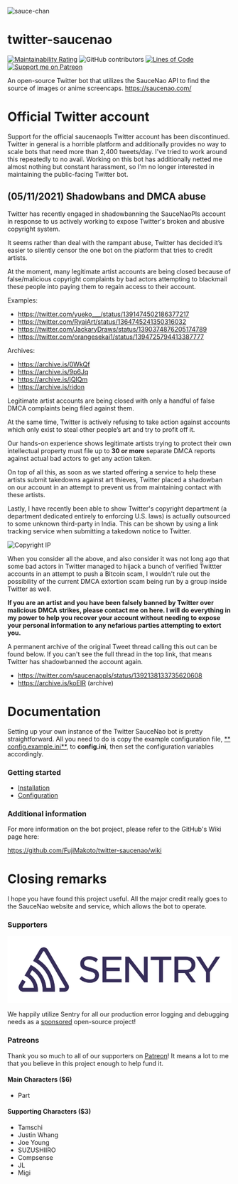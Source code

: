 ![sauce-chan](https://i.imgur.com/9L4zCM7.png)

# twitter-saucenao

[![Maintainability Rating](https://sonarcloud.io/api/project_badges/measure?project=FujiMakoto_twitter-saucenao&metric=sqale_rating)](https://sonarcloud.io/dashboard?id=FujiMakoto_twitter-saucenao) ![GitHub contributors](https://img.shields.io/github/contributors/fujimakoto/twitter-saucenao) [![Lines of Code](https://sonarcloud.io/api/project_badges/measure?project=FujiMakoto_twitter-saucenao&metric=ncloc)](https://sonarcloud.io/dashboard?id=FujiMakoto_twitter-saucenao) [![Support me on Patreon](https://img.shields.io/endpoint.svg?url=https%3A%2F%2Fshieldsio-patreon.vercel.app%2Fapi%3Fusername%3Dsaucebot%26type%3Dpledges&style=flat)](https://patreon.com/saucebot)

An open-source Twitter bot that utilizes the SauceNao API to find the source of images or anime screencaps.
https://saucenao.com/

# Official Twitter account

Support for the official saucenaopls Twitter account has been discontinued. Twitter in general is a horrible platform and additionally provides no way to scale bots that need more than 2,400 tweets/day. I've tried to work around this repeatedly to no avail. Working on this bot has additionally netted me almost nothing but constant harassment, so I'm no longer interested in maintaining the public-facing Twitter bot.

## (05/11/2021) Shadowbans and DMCA abuse

Twitter has recently engaged in shadowbanning the SauceNaoPls account in response to us actively working to expose Twitter's broken and abusive copyright system.

It seems rather than deal with the rampant abuse, Twitter has decided it’s easier to silently censor the one bot on the platform that tries to credit artists.

At the moment, many legitimate artist accounts are being closed because of false/malicious copyright complaints by bad actors attempting to blackmail these people into paying them to regain access to their account.

Examples:

* https://twitter.com/yueko___/status/1391474502186377217
* https://twitter.com/RyaiArt/status/1364745241350316032
* https://twitter.com/JackaryDraws/status/1390374876205174789
* https://twitter.com/orangesekai1/status/1394725794413387777

Archives:

* https://archive.is/0WkQf
* https://archive.is/9p6Jq
* https://archive.is/jQIQm
* https://archive.is/ridon

Legitimate artist accounts are being closed with only a handful of false DMCA complaints being filed against them.

At the same time, Twitter is actively refusing to take action against accounts which only exist to steal other people’s
art and try to profit off it.

Our hands-on experience shows legitimate artists trying to protect their own intellectual property must file up to **30
or more** separate DMCA reports against actual bad actors to get any action taken.

On top of all this, as soon as we started offering a service to help these artists submit takedowns against art thieves,
Twitter placed a shadowban on our account in an attempt to prevent us from maintaining contact with these artists.

Lastly, I have recently been able to show Twitter's copyright department (a department dedicated entirely to enforcing U.S. laws) is actually outsourced to some unknown third-party in India. This can be shown by using a link tracking service when submitting a takedown notice to Twitter.

![Copyright IP](https://i.imgur.com/jon9ETa.png)

When you consider all the above, and also consider it was not long ago that some bad actors in Twitter managed to hijack a bunch of verified Twittter accounts in an attempt to push a Bitcoin scam, I wouldn't rule out the possibility of the current DMCA extortion scam being run by a group inside Twitter as well.

**If you are an artist and you have been falsely banned by Twitter over malicious DMCA strikes, please contact me on here. I will do everything in my power to help you recover your account without needing to expose your personal information to any nefarious parties attempting to extort you.**

A permanent archive of the original Tweet thread calling this out can be found below. If you can't see the full thread in the top link, that means Twitter has shadowbanned the account again.

* https://twitter.com/saucenaopls/status/1392138133735620608
* https://archive.is/koEIR (archive)


# Documentation

Setting up your own instance of the Twitter SauceNao bot is pretty straightforward. All you need to do is copy the
example configuration file, [**
config.example.ini**](https://github.com/FujiMakoto/twitter-saucenao/blob/master/config.example.ini), to **config.ini**,
then set the configuration variables accordingly.

### Getting started

* [Installation](https://github.com/FujiMakoto/twitter-saucenao/wiki/Installation)
* [Configuration](https://github.com/FujiMakoto/twitter-saucenao/wiki/Configuration)

### Additional information

For more information on the bot project, please refer to the GitHub's Wiki page here:

https://github.com/FujiMakoto/twitter-saucenao/wiki

# Closing remarks

I hope you have found this project useful. All the major credit really goes to the SauceNao website and service, which
allows the bot to operate.

### Supporters

![Sentry](./sentry.svg)

We happily utilize Sentry for all our production error logging and debugging needs as
a [sponsored](https://sentry.io/for/good/) open-source project!

### Patreons

Thank you so much to all of our supporters on [Patreon](https://www.patreon.com/saucebot)! It means a lot to me that you
believe in this project enough to help fund it.

#### Main Characters ($6)

* Part

#### Supporting Characters ($3)

* Tamschi
* Justin Whang
* Joe Young
* SUZUSHIIRO
* Compsense
* JL
* Migi
